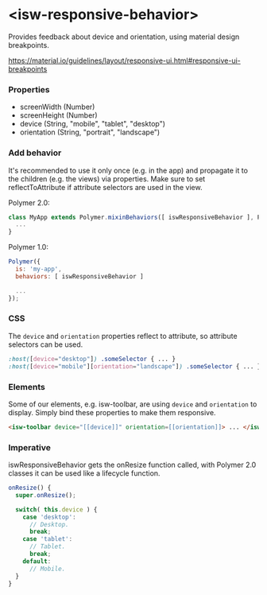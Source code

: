 # \<isw-responsive-behavior\>

Provides feedback about device and orientation, using material design breakpoints.

https://material.io/guidelines/layout/responsive-ui.html#responsive-ui-breakpoints

### Properties
* screenWidth (Number)
* screenHeight (Number)
* device (String, "mobile", "tablet", "desktop")
* orientation (String, "portrait", "landscape")

### Add behavior
It's recommended to use it only once (e.g. in the app) and propagate it to the children (e.g. the views) via properties.
Make sure to set reflectToAttribute if attribute selectors are used in the view.

Polymer 2.0:

```javascript
class MyApp extends Polymer.mixinBehaviors([ iswResponsiveBehavior ], Polymer.Element ) {
  ...
}
```

Polymer 1.0:

```javascript
Polymer({
  is: 'my-app',
  behaviors: [ iswResponsiveBehavior ]

  ...
});
```

### CSS
The `device` and `orientation` properties reflect to attribute, so attribute selectors can be used.

```css
:host([device="desktop"]) .someSelector { ... }
:host([device="mobile"][orientation="landscape"]) .someSelector { ... }
```

### Elements
Some of our elements, e.g. isw-toolbar, are using `device` and `orientation` to display.
Simply bind these properties to make them responsive.

```html
<isw-toolbar device="[[device]]" orientation=[[orientation]]> ... </isw-toolbar>
```

### Imperative
iswResponsiveBehavior gets the onResize function called, with Polymer 2.0 classes it can be used like a lifecycle function.

```javascript
onResize() {
  super.onResize();

  switch( this.device ) {
    case 'desktop':
      // Desktop.
      break;
    case 'tablet':
      // Tablet.
      break;
    default:
      // Mobile.
  }
}
```